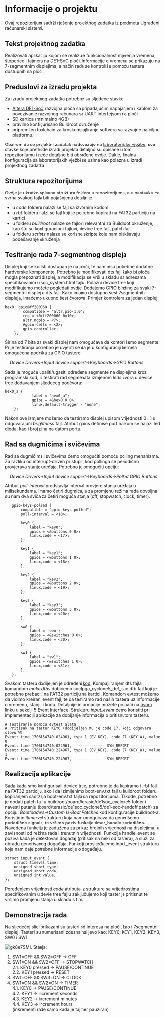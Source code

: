 # Informacije o projektu
Ovaj repozitorijum sadrži rješenje projektnog zadatka iz predmeta Ugrađeni računarski sistemi.
## Tekst projektnog zadatka
Realizovati aplikaciju kojom se realizuje funkcionalnost mjerenja vremena, štoperice i tajmera na DE1-SoC ploči. Informacije o vremenu se prikazuju na 7-segmentnim displejima, a način rada se kontroliše pomoću tastera dostupnih na ploči.
## Preduslovi za izradu projekta
Za izradu projektnog zadatka potrebne su sljedeće stavke:
- [Altera DE1-SoC](https://www.terasic.com.tw/cgi-bin/page/archive.pl?Language=English&No=836) razvojna ploča sa pripadajućim napajanjem i kablom za povezivanje razvojnog računara sa UART interfejsom na ploči
- SD kartica (minimalno 4GB)
- pravilno konfigurisano Buildroot okruženje
- pripremljen toolchain za kroskompajliranje softvera sa razvojne na ciljnu platformu.

Obzirom da se projektni zadatak nadovezuje na [laboratorijske vježbe](https://github.com/etf-unibl/urs-2024), sve stavke koje prethode izradi projekta detaljno su opisane u tom repozitorijumu i neće detaljno biti obrađene ovdje. Dakle, finalna konfiguracija sa laboratorijskih vježbi se uzima kao polazna u izradi projektnog zadatka. 
## Struktura repozitorijuma
Ovdje je ukratko opisana struktura foldera u repozitorijumu, a u nastavku će svrha svakog fajla biti pojašnjena detaljnije.
- u *code* folderu nalazi se fajl sa izvornim kodom
- u *rbf* folderu nalzi se fajl koji je potrebno kopirati na FAT32 particiju na kartici
- u folderu *buildroot* nalaze se fajlovi relevantni za Buildroot okruženje, kao što su konfiguracioni fajlovi, device tree fajl, patch fajl.
- u folderu *scripts* nalaze se korisne skripte koje nam olakšavaju podešavanje okruženja 
## Tesitranje rada 7-segmentnog displeja
Displej koji se koristi dostupan je na ploči, te nam nisu potrebne dodatne hardverske komponente. Potrebno je modifikovati dts fajl kako bi ploča mogla prepoznati displej, a modifikacija se vrši u skladu sa adresama specifikovanim  u soc_system.html fajlu. Polazni device tree koji modifikujemo možete pogledati [ovdje](https://github.com/etf-unibl/urs-2024/blob/lab-07-11106/19-2024/lab-07/socfpga_cyclone5_de1_soc.dts). 
Dodajemo [GPIO binding](https://github.com/altera-opensource/linux-socfpga/blob/socfpga-6.1.20-lts/Documentation/devicetree/bindings/gpio/gpio-altera.txt) za svaki 7-segmentni displej u dts fajl. Kako imamo dostupno šest 7segmentnih displeja, imaćemo ukupno šest čvorova. Primjer kontrolera za jedan displej:
```
hex0: gpio@ff200060 {
		compatible = "altr,pio-1.0";
		reg = <0xff200060 0x10>;
		altr,ngpio = <7>;
		#gpio-cells = <2>;
		gpio-controller;
	};
 ```
Širina od 7 bita za svaki displej nam omogućava da kontorlišemo segmente. Prije testiranja potrebno je uvjeriti se da je u konfiguraciji kernela omogućena podrška za GPIO tastere:  
  
&nbsp;&nbsp;&nbsp;&nbsp;*Device Drivers→Input device support→Keyboards→GPIO Buttons*  
  
Sada je moguće upaliti/ugasiti određene segmente na displejima kroz programski kod, ili testirati rad segmenata izmjenom *leds* čvora u device tree dodavanjem sljedećeg podčvora:
```
hex0_a {
			label = "hex0_a";
			gpios = <&hex0 0 0>;	
			linux,default-trigger = "none";
	};
 ```
 Nakon ove izmjene možemo da testiramo displej upisom vrijednosti 0 i 1 u odgovarajući *brightness* fajl. Atribut gpios definiše port na kom se nalazi led dioda, kao i broj pina na datom portu.
 ## Rad sa dugmićima i svičevima
 Rad sa dugmićima i svičevima ćemo omogućiti pomoću polling mehanizma. Za razliku od interrupt-driven pristupa, kod pollinga se periodično provjerava stanje uređaja. Potrebno je omogućiti opciju:  
   
&nbsp;&nbsp;&nbsp;&nbsp;*Device Drivers→Input device support→Keyboards→Polled GPIO Buttons*  
  
Atribut *poll-interval* predstavlja interval provjere stanja uređaja u milisekundama. Imamo četiri dugmića, a za promjenu režima rada dovoljna su nam dva sviča za četiri moguća stanja (off, stopwatch, clock, timer).
 ```
 	gpio-keys-polled {
		compatible = "gpio-keys-polled";
		poll-interval = <10>;

		key0 {
			label = "key0";
			gpios = <&buttons 0 0>;	
			linux,code = <17>;	
		};
		
		key1 {
			label = "key1";
			gpios = <&buttons 1 0>;	
			linux,code = <18>;	
		};
		
		key2 {
			label = "key2";
			gpios = <&buttons 2 0>;
			linux,code = <19>;
		};
		
		key3 {
			label = "key3";
			gpios = <&buttons 3 0>;	
			linux,code = <20>;
		};

		sw0 {
			label = "sw0";
			gpios = <&switches 0 0>;	
			linux,code = <30>;
		};

		sw1 {
			label = "sw1";
			gpios = <&switches 1 0>;	
			linux,code = <31>;
		};
	};
 ```
Svakom tasteru dodijeljen je određeni [kod](https://github.com/torvalds/linux/blob/master/include/uapi/linux/input-event-codes.h).  Kompajliranjem dts fajla komandom *make dtbs* dobićemo socfpga_cyclone5_de1_soc.dtb fajl koji je potrebno prebaciti na FAT32 particiju na kartici. Komandom evtest možemo da vidimo kreirani event fajl, te da testiramo rad naših tastera uz informacije o vremenu, stanju i kodu. Detaljnije informacije možete pronaći na [ovom linku](https://www.kernel.org/doc/Documentation/input/input.txt) u sekciji 5 Event Interface. Strukturu *input_event* ćemo koristiti pri implementaciji aplikacije za dobijanje informacija o pritisnutom tasteru.
```
# Testiranje pomoću evtest alata
# Pritisak na taster KEY0 (dodijeljen mu je code 17, koji odgovara slovu W)
Event: time 1706154740.024961, type 1 (EV_KEY), code 17 (KEY_W), value 0
Event: time 1706154740.024961, -------------- SYN_REPORT ------------
Event: time 1706154740.224967, type 1 (EV_KEY), code 17 (KEY_W), value 1
Event: time 1706154740.224967, -------------- SYN_REPORT ------------
```
## Realizacija aplikacije
Sada kada smo konfigurisali device tree, potrebno je da kopiramo i .rbf fajl na FAT32 particiju, ako i da izimijenimo boot-env.txt fajl u buildroot folderu kopiranjem sadržaja boot-env.txt fajla sa repozitorijuma. Takođe, potrebno je dodati patch fajl u buildroot/board/terasic/de1soc_cyclone5 folder i navesti putanju (board/terasic/de1soc_cyclone5/de1-soc-handoff.patch) za opciju:
	*Bootloaders->Custom U-Boot Patches*
kod konfiguracije buildroot-a.  
Koristimo *itimerval* strukturu koja nam omogućava da generišemo periodične signale, te vršimo poziv funkcije timer_handle periodično. Navedena funkcija je zadužena za prikaz brojnih vrijednosti na displejima, u zavisnosti od režima rada i trenutnih vrijednosti. Funkcija handle_event se poziva kada je detektovan događaj (pritisak na neki od tastera), a služi za obradu generisanog događaja.
Funkciji prosljeđujemo input_event strukturu koja nam daje potrebne informacije o događaju.
```
struct input_event {
	struct timeval time;
	unsigned short type;
	unsigned short code;
	unsigned int value;
};
```
Poređenjem vrijednosti *code* atributa iz strukture sa vrijednostima specifikovanim u devie tree fajlu zaključujemo koji taster je pritisnut te vršimo promjenu stanja u skladu s tim.
## Demonstracija rada
Na sljedećoj slici prikazani su tasteri od interesa na ploči, kao i 7segmentni displej. Tasteri su numerisani zdesna nalijevo kao: KEY0, KEY1, KEY2, KEY3, SW0 i SW1.

 ![gk8e7SMI](https://github.com/user-attachments/assets/6e7ae3b2-5ac2-4148-908d-f5840560da75).
 Stanja:
1. SW1=OFF && SW2=OFF -> OFF  
2. SW1=ON && SW2=OFF -> STOPWATCH  
	2.1. KEY0 pressed -> PAUSE/CONTINUE  
	2.2. KEY1 pressed -> RESET  
3. SW1=OFF && SW3=ON -> CLOCK  
4. SW1=ON && SW2=ON -> TIMER  
   4.1. KEY0 -> PAUSE/CONTINUE     
   4.2. KEY1 -> increment seconds  
   4.3. KEY2 -> increment minutes  
   4.4. KEY3 -> increment hours  
   (inkrementi rade samo kada je tajmer pauziran)
